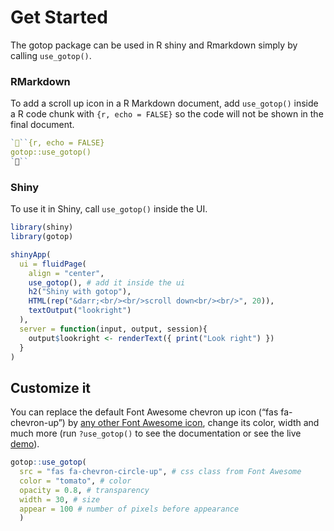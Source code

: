 # Get Started

The gotop package can be used in R shiny and Rmarkdown simply by calling `use_gotop()`.

### RMarkdown

To add a scroll up icon in a R Markdown document, add `use_gotop()` inside a R code chunk with `{r, echo = FALSE}` so the code
will not be shown in the final document.

``` r
```{r, echo = FALSE}
gotop::use_gotop()
```
```

### Shiny

To use it in Shiny, call `use_gotop()` inside the UI.

``` r
library(shiny)
library(gotop)

shinyApp(
  ui = fluidPage(
    align = "center",
    use_gotop(), # add it inside the ui
    h2("Shiny with gotop"), 
    HTML(rep("&darr;<br/><br/>scroll down<br/><br/>", 20)),
    textOutput("lookright")
  ),
  server = function(input, output, session){
    output$lookright <- renderText({ print("Look right") })
  }
)
```

## Customize it

You can replace the default Font Awesome chevron up icon (“fas fa-chevron-up”) by [any other Font Awesome icon](https://fontawesome.com/icons?d=gallery), change its color, width and much more (run `?use_gotop()` to see the documentation or see the live [demo](https://gotop.felixluginbuhl.com)).

``` r
gotop::use_gotop(
  src = "fas fa-chevron-circle-up", # css class from Font Awesome
  color = "tomato", # color
  opacity = 0.8, # transparency
  width = 30, # size
  appear = 100 # number of pixels before appearance
  )
```

